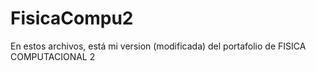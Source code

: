 # FisicaCompu2

En estos archivos, está mi version (modificada) del portafolio de FISICA COMPUTACIONAL 2

